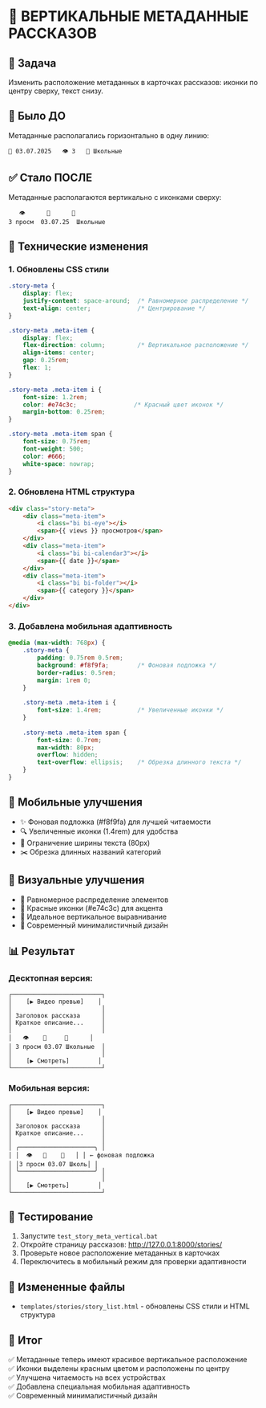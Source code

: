 # 🔄 ВЕРТИКАЛЬНЫЕ МЕТАДАННЫЕ РАССКАЗОВ

## 🎯 Задача
Изменить расположение метаданных в карточках рассказов: иконки по центру сверху, текст снизу.

## 🐛 Было ДО
Метаданные располагались горизонтально в одну линию:
```
📅 03.07.2025   👁️ 3   💬 Школьные
```

## ✅ Стало ПОСЛЕ  
Метаданные располагаются вертикально с иконками сверху:
```
   👁️      📅      📁
3 просм  03.07.25  Школьные
```

## 🔧 Технические изменения

### 1. Обновлены CSS стили
```css
.story-meta {
    display: flex;
    justify-content: space-around;  /* Равномерное распределение */
    text-align: center;             /* Центрирование */
}

.story-meta .meta-item {
    display: flex;
    flex-direction: column;         /* Вертикальное расположение */
    align-items: center;
    gap: 0.25rem;
    flex: 1;
}

.story-meta .meta-item i {
    font-size: 1.2rem;
    color: #e74c3c;                /* Красный цвет иконок */
    margin-bottom: 0.25rem;
}

.story-meta .meta-item span {
    font-size: 0.75rem;
    font-weight: 500;
    color: #666;
    white-space: nowrap;
}
```

### 2. Обновлена HTML структура
```html
<div class="story-meta">
    <div class="meta-item">
        <i class="bi bi-eye"></i>
        <span>{{ views }} просмотров</span>
    </div>
    <div class="meta-item">
        <i class="bi bi-calendar3"></i>
        <span>{{ date }}</span>
    </div>
    <div class="meta-item">
        <i class="bi bi-folder"></i>
        <span>{{ category }}</span>
    </div>
</div>
```

### 3. Добавлена мобильная адаптивность
```css
@media (max-width: 768px) {
    .story-meta {
        padding: 0.75rem 0.5rem;
        background: #f8f9fa;        /* Фоновая подложка */
        border-radius: 0.5rem;
        margin: 1rem 0;
    }
    
    .story-meta .meta-item i {
        font-size: 1.4rem;          /* Увеличенные иконки */
    }
    
    .story-meta .meta-item span {
        font-size: 0.7rem;
        max-width: 80px;
        overflow: hidden;
        text-overflow: ellipsis;    /* Обрезка длинного текста */
    }
}
```

## 📱 Мобильные улучшения
- ✨ Фоновая подложка (#f8f9fa) для лучшей читаемости
- 🔍 Увеличенные иконки (1.4rem) для удобства
- 📏 Ограничение ширины текста (80px)
- ✂️ Обрезка длинных названий категорий

## 🎨 Визуальные улучшения
- 🎯 Равномерное распределение элементов
- 🔴 Красные иконки (#e74c3c) для акцента
- 📐 Идеальное вертикальное выравнивание
- 💎 Современный минималистичный дизайн

## 📊 Результат

### Десктопная версия:
```
┌─────────────────────────┐
│    [▶️ Видео превью]    │
│                         │
│ Заголовок рассказа      │
│ Краткое описание...     │
│                         │
│   👁️    📅     📁      │
│ 3 просм 03.07 Школьные  │
│                         │
│    [▶️ Смотреть]        │
└─────────────────────────┘
```

### Мобильная версия:
```
┌─────────────────────────┐
│    [▶️ Видео превью]    │
│                         │
│ Заголовок рассказа      │
│ Краткое описание...     │
│                         │
│ ╭─────────────────────╮ │
│ │  👁️   📅    📁   │ │ ← фоновая подложка
│ │3 просм 03.07 Школь│ │
│ ╰─────────────────────╯ │
│                         │
│    [▶️ Смотреть]        │
└─────────────────────────┘
```

## 🧪 Тестирование
1. Запустите `test_story_meta_vertical.bat`
2. Откройте страницу рассказов: http://127.0.0.1:8000/stories/
3. Проверьте новое расположение метаданных в карточках
4. Переключитесь в мобильный режим для проверки адаптивности

## 📁 Измененные файлы
- `templates/stories/story_list.html` - обновлены CSS стили и HTML структура

## 🎉 Итог
✅ Метаданные теперь имеют красивое вертикальное расположение  
✅ Иконки выделены красным цветом и расположены по центру  
✅ Улучшена читаемость на всех устройствах  
✅ Добавлена специальная мобильная адаптивность  
✅ Современный минималистичный дизайн
